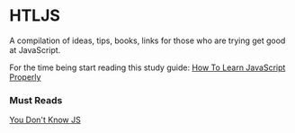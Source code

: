 # HTLJS
A compilation of ideas, tips, books, links for those who are trying get good at JavaScript.

For the time being start reading this study guide: 
[How To Learn JavaScript Properly](http://javascriptissexy.com/how-to-learn-javascript-properly/)

### Must Reads
[You Don't Know JS](https://github.com/getify/You-Dont-Know-JS)
